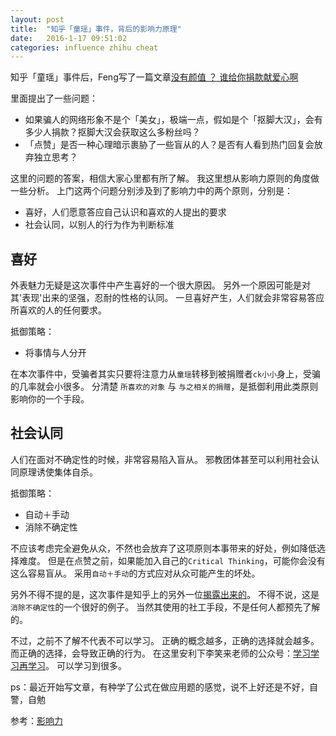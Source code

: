 ```yaml
---
layout: post
title:  "知乎「童瑶」事件，背后的影响力原理"
date:   2016-1-17 09:51:02
categories: influence zhihu cheat
---
```


知乎「童瑶」事件后，Feng写了一篇文章[没有颜值 ？ 谁给你捐款献爱心啊](https://mp.weixin.qq.com/s?__biz=MjM5ODIyMTE0MA==&mid=402026219&idx=1&sn=eb171117ef3803f0aab90e3107554e91&scene=0&key=41ecb04b051110030b77a1282cf40e8758bdeb658efcb9fdfb1244306e00ec4014f6c89e1980dc5475fa693715d91cf3&ascene=0&uin=MTI4ODE0NQ%3D%3D&version=11020201&pass_ticket=CbbBwiPCafJSvT6wo0H5MyL5H7Gz46V25h5XSAIDF9Y%3D)

里面提出了一些问题：

* 如果骗人的网络形象不是个「美女」，极端一点，假如是个「抠脚大汉」，会有多少人捐款？抠脚大汉会获取这么多粉丝吗？
* 「点赞」是否一种心理暗示裹胁了一些盲从的人？是否有人看到热门回复会放弃独立思考？

这里的问题的答案，相信大家心里都有所了解。
我这里想从影响力原则的角度做一些分析。
上门这两个问题分别涉及到了影响力中的两个原则，分别是：

* 喜好，人们愿意答应自己认识和喜欢的人提出的要求
* 社会认同，以别人的行为作为判断标准

## 喜好

外表魅力无疑是这次事件中产生喜好的一个很大原因。
另外一个原因可能是对其'表现'出来的坚强，忍耐的性格的认同。
一旦喜好产生，人们就会非常容易答应所喜欢的人的任何要求。

抵御策略：
* 将事情与人分开

在本次事件中，受骗者其实只要将注意力从`童瑶`转移到被捐赠者`ck小小`身上，受骗的几率就会小很多。
分清楚 `所喜欢的对象` 与 `与之相关的捐赠`，是抵御利用此类原则影响你的一个手段。

## 社会认同

人们在面对不确定性的时候，非常容易陷入盲从。
邪教团体甚至可以利用社会认同原理诱使集体自杀。


抵御策略：
* 自动＋手动
* 消除不确定性

不应该考虑完全避免从众，不然也会放弃了这项原则本事带来的好处，例如降低选择难度。
但是在点赞之前，如果能加入自己的`Critical Thinking`，可能你会没有这么容易盲从。
采用`自动＋手动`的方式应对从众可能产生的坏处。

另外不得不提的是，这次事件是知乎上的另外一位[揭露出来的](https://www.zhihu.com/question/28094932/answer/81383085)。
不得不说，这是`消除不确定性`的一个很好的例子。
当然其使用的社工手段，不是任何人都预先了解的。

不过，之前不了解不代表不可以学习。
正确的概念越多，正确的选择就会越多。
而正确的选择，会导致正确的行为。
在这里安利下李笑来老师的公众号：[学习学习再学习](学习学习再学习)。
可以学习到很多。


ps：最近开始写文章，有种学了公式在做应用题的感觉，说不上好还是不好，自警，自勉


参考：[影响力](影响力)

[影响力]: http://www.amazon.cn/%E5%BD%B1%E5%93%8D%E5%8A%9B-%E7%BD%97%E4%BC%AF%E7%89%B9%E2%80%A2B%E2%80%A2%E8%A5%BF%E5%A5%A5%E8%BF%AA%E5%B0%BC/dp/B0044KME2E/ref=sr_1_1?ie=UTF8&qid=1452952123&sr=8-1&keywords=%E5%BD%B1%E5%93%8D%E5%8A%9B#nav-belt
[学习学习再学习]: https://mp.weixin.qq.com/s?__biz=MzAxNzI4MTMwMw==&mid=401232868&idx=1&sn=409a658e2642422cc2151fb02997add4&scene=1&srcid=0117isf8tYMT6JB8KBFOymYN&key=41ecb04b05111003d9c98517e5ad20f70e962b198601df3fee86260d7028b155ebaee2ad129503fbf52c2be4d2fb1b3b&ascene=0&uin=MTI4ODE0NQ%3D%3D&devicetype=iMac+MacBookPro10%2C1+OSX+OSX+10.10.5+build(14F1021)&version=11020201&pass_ticket=CbbBwiPCafJSvT6wo0H5MyL5H7Gz46V25h5XSAIDF9Y%3D
